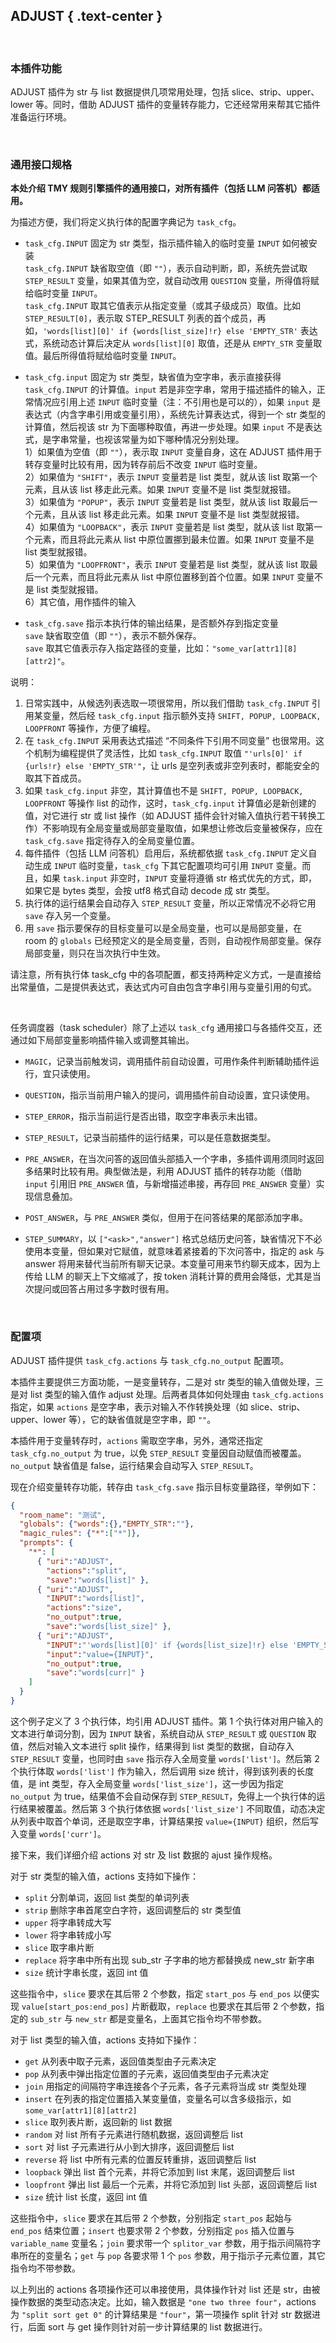 ADJUST { .text-center }
-------

&nbsp;

### 本插件功能

ADJUST 插件为 str 与 list 数据提供几项常用处理，包括 slice、strip、upper、lower 等。同时，借助 ADJUST 插件的变量转存能力，它还经常用来帮其它插件准备运行环境。 

&nbsp;

### 通用接口规格

**本处介绍 TMY 规则引擎插件的通用接口，对所有插件（包括 LLM 问答机）都适用。**

为描述方便，我们将定义执行体的配置字典记为 `task_cfg`。

- `task_cfg.INPUT` 固定为 str 类型，指示插件输入的临时变量 `INPUT` 如何被安装  
  `task_cfg.INPUT` 缺省取空值（即 `""`），表示自动判断，即，系统先尝试取 `STEP_RESULT` 变量，如果其值为空，就自动改用 `QUESTION` 变量，所得值将赋给临时变量 `INPUT`。  
  `task_cfg.INPUT` 取其它值表示从指定变量（或其子级成员）取值。比如 `STEP_RESULT[0]`，表示取 STEP_RESULT 列表的首个成员，再如，`'words[list][0]' if {words[list_size]!r} else 'EMPTY_STR'` 表达式，系统动态计算后决定从 `words[list][0]` 取值，还是从 `EMPTY_STR` 变量取值。最后所得值将赋给临时变量 `INPUT`。

- `task_cfg.input` 固定为 str 类型，缺省值为空字串，表示直接获得 `task_cfg.INPUT` 的计算值。`input` 若是非空字串，常用于描述插件的输入，正常情况应引用上述 `INPUT` 临时变量（注：不引用也是可以的），如果 `input` 是表达式（内含字串引用或变量引用），系统先计算表达式，得到一个 str 类型的计算值，然后视该 str 为下面哪种取值，再进一步处理。如果 `input` 不是表达式，是字串常量，也视该常量为如下哪种情况分别处理。  
  1）如果值为空值（即 `""`），表示取 `INPUT` 变量自身，这在 ADJUST 插件用于转存变量时比较有用，因为转存前后不改变 `INPUT` 临时变量。  
  2）如果值为 `"SHIFT"`，表示 `INPUT` 变量若是 list 类型，就从该 list 取第一个元素，且从该 list 移走此元素。如果 `INPUT` 变量不是 list 类型就报错。  
  3）如果值为 `"POPUP"`，表示 `INPUT` 变量若是 list 类型，就从该 list 取最后一个元素，且从该 list 移走此元素。如果 `INPUT` 变量不是 list 类型就报错。  
  4）如果值为 `"LOOPBACK"`，表示 `INPUT` 变量若是 list 类型，就从该 list 取第一个元素，而且将此元素从 list 中原位置挪到最未位置。如果 `INPUT` 变量不是 list 类型就报错。  
  5）如果值为 `"LOOPFRONT"`，表示 `INPUT` 变量若是 list 类型，就从该 list 取最后一个元素，而且将此元素从 list 中原位置移到首个位置。如果 `INPUT` 变量不是 list 类型就报错。  
  6）其它值，用作插件的输入

- `task_cfg.save` 指示本执行体的输出结果，是否额外存到指定变量  
  `save` 缺省取空值（即 `""`），表示不额外保存。  
  `save` 取其它值表示存入指定路径的变量，比如：`"some_var[attr1][8][attr2]"`。

说明：

1. 日常实践中，从候选列表选取一项很常用，所以我们借助 `task_cfg.INPUT` 引用某变量，然后经 `task_cfg.input` 指示额外支持 `SHIFT, POPUP, LOOPBACK, LOOPFRONT` 等操作，方便了编程。
2. 在 `task_cfg.INPUT` 采用表达式描述 “不同条件下引用不同变量” 也很常用。这个机制为编程提供了灵活性，比如 `task_cfg.INPUT` 取值 `"'urls[0]' if {urls!r} else 'EMPTY_STR'"`，让 urls 是空列表或非空列表时，都能安全的取其下首成员。
3. 如果 `task_cfg.input` 非空，其计算值也不是 `SHIFT, POPUP, LOOPBACK, LOOPFRONT` 等操作 list 的动作，这时，`task_cfg.input` 计算值必是新创建的值，对它进行 str 或 list 操作（如 ADJUST 插件会针对输入值执行若干转换工作）不影响现有全局变量或局部变量取值，如果想让修改后变量被保存，应在 `task_cfg.save` 指定待存入的全局变量位置。
4. 每件插件（包括 LLM 问答机）启用后，系统都依据 `task_cfg.INPUT` 定义自动生成 `INPUT` 临时变量，`task_cfg` 下其它配置项均可引用 `INPUT` 变量。而且，如果 `task.input` 非空时，`INPUT` 变量将遵循 str 格式优先的方式，即，如果它是 bytes 类型，会按 utf8 格式自动 decode 成 str 类型。
5. 执行体的运行结果会自动存入 `STEP_RESULT` 变量，所以正常情况不必将它用 `save` 存入另一个变量。
6. 用 `save` 指示要保存的目标变量可以是全局变量，也可以是局部变量，在 room 的 `globals` 已经预定义的是全局变量，否则，自动视作局部变量。保存局部变量，则只在当次执行中生效。

请注意，所有执行体 task_cfg 中的各项配置，都支持两种定义方式，一是直接给出常量值，二是提供表达式，表达式内可自由包含字串引用与变量引用的句式。

&nbsp;

任务调度器（task scheduler）除了上述以 `task_cfg` 通用接口与各插件交互，还通过如下局部变量影响插件输入或调整其输出。

- `MAGIC`，记录当前触发词，调用插件前自动设置，可用作条件判断辅助插件运行，宜只读使用。

- `QUESTION`，指示当前用户输入的提问，调用插件前自动设置，宜只读使用。

- `STEP_ERROR`，指示当前运行是否出错，取空字串表示未出错。

- `STEP_RESULT`，记录当前插件的运行结果，可以是任意数据类型。

- `PRE_ANSWER`，在当次问答的返回值头部插入一个字串，多插件调用须同时返回多结果时比较有用。典型做法是，利用 ADJUST 插件的转存功能（借助 `input` 引用旧 `PRE_ANSWER` 值，与新增描述串接，再存回 `PRE_ANSWER` 变量）实现信息叠加。

- `POST_ANSWER`，与 `PRE_ANSWER` 类似，但用于在问答结果的尾部添加字串。

- `STEP_SUMMARY`，以 `["<ask>","answer"]` 格式总结历史问答，缺省情况下不必使用本变量，但如果对它赋值，就意味着紧接着的下次问答中，指定的 ask 与 answer 将用来替代当前所有聊天记录。本变量可用来节约聊天成本，因为上传给 LLM 的聊天上下文缩减了，按 token 消耗计算的费用会降低，尤其是当次提问或回答占用过多字数时很有用。

&nbsp;

### 配置项

ADJUST 插件提供 `task_cfg.actions` 与 `task_cfg.no_output` 配置项。

本插件主要提供三方面功能，一是变量转存，二是对 str 类型的输入值做处理，三是对 list 类型的输入值作 adjust 处理。后两者具体如何处理由 `task_cfg.actions` 指定，如果 `actions` 是空字串，表示对输入不作转换处理（如 slice、strip、upper、lower 等），它的缺省值就是空字串，即 `""`。

本插件用于变量转存时，`actions` 需取空字串，另外，通常还指定 `task_cfg.no_output` 为 true，以免 `STEP_RESULT` 变量因自动赋值而被覆盖。`no_output` 缺省值是 false，运行结果会自动写入 `STEP_RESULT`。

现在介绍变量转存功能，转存由 `task_cfg.save` 指示目标变量路径，举例如下：

``` json
{
  "room_name": "测试",
  "globals": {"words":{},"EMPTY_STR":""},
  "magic_rules": {"*":["*"]},
  "prompts": {
    "*": [
      { "uri":"ADJUST",
        "actions":"split",
        "save":"words[list]" },
      { "uri":"ADJUST",
        "INPUT":"words[list]",
        "actions":"size",
        "no_output":true,
        "save":"words[list_size]" },
      { "uri":"ADJUST",
        "INPUT":"'words[list][0]' if {words[list_size]!r} else 'EMPTY_STR'",
        "input":"value={INPUT}",
        "no_output":true,
        "save":"words[curr]" }
    ]
  }
}
```

这个例子定义了 3 个执行体，均引用 ADJUST 插件。第 1 个执行体对用户输入的文本进行单词分割，因为 `INPUT` 缺省，系统自动从 `STEP_RESULT` 或 `QUESTION` 取值，然后对输入文本进行 split 操作，结果得到 list 类型的数据，自动存入 `STEP_RESULT` 变量，也同时由 `save` 指示存入全局变量 `words['list']`。然后第 2 个执行体取 `words['list']` 作为输入，然后调用 size 统计，得到该列表的长度值，是 int 类型，存入全局变量 `words['list_size']`，这一步因为指定 `no_output` 为 true，结果值不会自动保存到 `STEP_RESULT`，免得上一个执行体的运行结果被覆盖。然后第 3 个执行体依据 `words['list_size']` 不同取值，动态决定从列表中取首个单词，还是取空字串，计算结果按 `value={INPUT}` 组织，然后写入变量 `words['curr']`。

接下来，我们详细介绍 actions 对 str 及 list 数据的 ajust 操作规格。

对于 str 类型的输入值，actions 支持如下操作：

- `split` 分割单词，返回 list 类型的单词列表
- `strip` 删除字串首尾空白字符，返回调整后的 str 类型值
- `upper` 将字串转成大写
- `lower` 将字串转成小写
- `slice` 取字串片断
- `replace` 将字串中所有出现 sub_str 子字串的地方都替换成 new_str 新字串
- `size` 统计字串长度，返回 int 值

这些指令中，`slice` 要求在其后带 2 个参数，指定 `start_pos` 与 `end_pos` 以便实现 `value[start_pos:end_pos]` 片断截取，`replace` 也要求在其后带 2 个参数，指定的 `sub_str` 与 `new_str` 都是变量名，上面其它指令均不带参数。

对于 list 类型的输入值，actions 支持如下操作：

- `get` 从列表中取子元素，返回值类型由子元素决定
- `pop` 从列表中弹出指定位置的子元素，返回值类型由子元素决定
- `join` 用指定的间隔符字串连接各个子元素，各子元素将当成 str 类型处理
- `insert` 在列表的指定位置插入某变量值，变量名可以含多级指示，如 `some_var[attr1][8][attr2]`
- `slice` 取列表片断，返回新的 list 数据
- `random` 对 list 所有子元素进行随机数据，返回调整后 list
- `sort` 对 list 子元素进行从小到大排序，返回调整后 list
- `reverse` 将 list 中所有元素的位置反转重排，返回调整后 list
- `loopback` 弹出 list 首个元素，并将它添加到 list 末尾，返回调整后 list
- `loopfront` 弹出 list 最后一个元素，并将它添加到 list 头部，返回调整后 list
- `size` 统计 list 长度，返回 int 值

这些指令中，`slice` 要求在其后带 2 个参数，分别指定 `start_pos` 起始与 `end_pos` 结束位置；`insert` 也要求带 2 个参数，分别指定 `pos` 插入位置与 `variable_name` 变量名；`join` 要求带一个 `splitor_var` 参数，用于指示间隔符字串所在的变量名；`get` 与 `pop` 各要求带 1 个 `pos` 参数，用于指示子元素位置，其它指令均不带参数。

以上列出的 actions 各项操作还可以串接使用，具体操作针对 list 还是 str，由被操作数据的类型动态决定。比如，输入数据是 `"one two three four"`，actions 为 `"split sort get 0"` 的计算结果是 `"four"`，第一项操作 split 针对 str 数据进行，后面 sort 与 get 操作则针对前一步计算结果的 list 数据进行。
